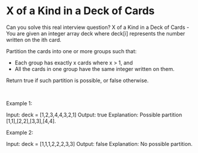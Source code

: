 # X of a Kind in a Deck of Cards

Can you solve this real interview question? X of a Kind in a Deck of Cards - You are given an integer array deck where deck[i] represents the number written on the ith card.

Partition the cards into one or more groups such that:

 * Each group has exactly x cards where x > 1, and
 * All the cards in one group have the same integer written on them.

Return true if such partition is possible, or false otherwise.

 

Example 1:


Input: deck = [1,2,3,4,4,3,2,1]
Output: true
Explanation: Possible partition [1,1],[2,2],[3,3],[4,4].


Example 2:


Input: deck = [1,1,1,2,2,2,3,3]
Output: false
Explanation: No possible partition.